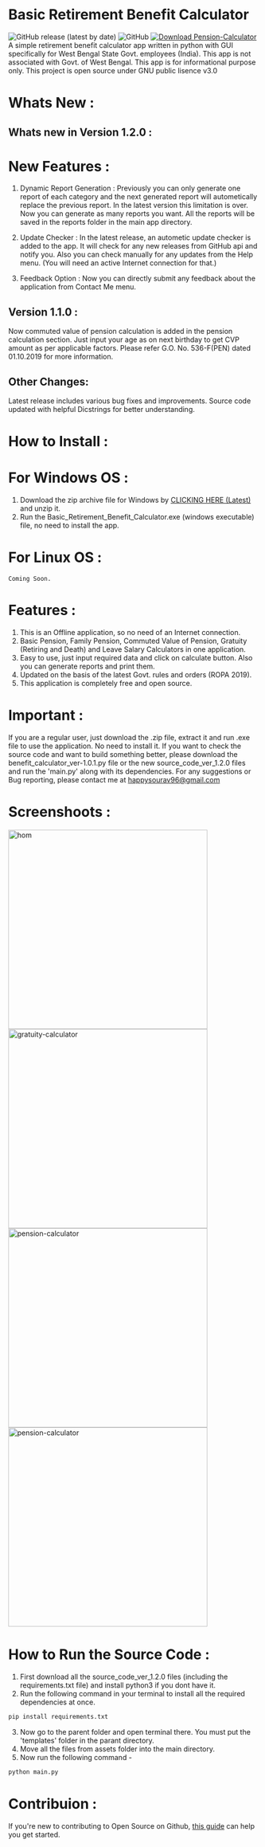 # Basic Retirement Benefit Calculator
![GitHub release (latest by date)](https://img.shields.io/github/v/release/loku-sama/pension-calculator) ![GitHub](https://img.shields.io/github/license/loku-sama/pension-calculator)  <a href="https://sourceforge.net/projects/pension-calculator/files/latest/download"><img alt="Download Pension-Calculator" src="https://img.shields.io/sourceforge/dt/pension-calculator.svg" ></a><br/>
A simple retirement benefit calculator app written in python with GUI specifically for West Bengal State Govt. employees (India).
This app is not associated with Govt. of West Bengal. This app is for informational purpose only. 
This project is open source under GNU public lisence v3.0

# Whats New :
## Whats new in Version 1.2.0 : 
# New Features :
1. Dynamic Report Generation : Previously you can only generate one report of each category and the next generated report will autometically replace the previous report. In the latest version this limitation is over. Now you can generate as many reports you want. All the reports will be saved in the reports folder in the main app directory.

2. Update Checker : In the latest release, an autometic update checker is added to the app. It will check for any new releases from GitHub api and notify you. Also you can check manually for any updates from the Help menu. (You will need an active Internet connection for that.)

3. Feedback Option : Now you can directly submit any feedback about the application from Contact Me menu.

## Version 1.1.0 : 
Now commuted value of pension calculation is added in the pension calculation section. Just input your age as on next birthday to get CVP amount as per applicable factors. Please refer G.O. No. 536-F(PEN) dated 01.10.2019 for more information.
## Other Changes:
Latest release includes various bug fixes and improvements.
Source code updated with helpful Dicstrings for better understanding.
 
 # How to Install :
  # For Windows OS :
   1. Download the zip archive file for Windows by <a href="https://github.com/loku-sama/pension-calculator/releases/download/1.2.0/Basic_Retirement_Benefits_Calculator_ver_1.2.0.zip"> CLICKING HERE (Latest)</a> and unzip it. 
   2. Run the Basic_Retirement_Benefit_Calculator.exe (windows executable) file, no need to install the app.
  # For Linux OS :
    Coming Soon.
 
 # Features :
 1. This is an Offline application, so no need of an Internet connection.
 2. Basic Pension, Family Pension, Commuted Value of Pension, Gratuity (Retiring and Death) and Leave Salary Calculators in one application.
 3. Easy to use, just input required data and click on calculate button. Also you can generate reports and print them.
 4. Updated on the basis of the latest Govt. rules and orders (ROPA 2019).
 5. This application is completely free and open source.

# Important :
If you are a regular user, just download the .zip file, extract it and run .exe file to use the application. No need to install it.
If you want to check the source code and want to build something better, please download the benefit_calculator_ver-1.0.1.py file or the new source_code_ver_1.2.0 files and run the 'main.py' along with its dependencies.
For any suggestions or Bug reporting, please contact me at happysourav96@gmail.com

# Screenshoots :
<img src="https://sourceforge.net/p/pension-calculator/screenshot/new home.PNG" alt="hom" height="400px" width="400px">      <img src="https://sourceforge.net/p/pension-calculator/screenshot/gra.PNG" alt="gratuity-calculator" height="400px" width="400px">
<img src="https://sourceforge.net/p/pension-calculator/screenshot/pension_new.PNG" alt="pension-calculator" height="400px" width="400px">  <img src="https://sourceforge.net/p/pension-calculator/screenshot/leave.PNG" alt="pension-calculator" height="400px" width="400px">

# How to Run the Source Code :
1. First download all the source_code_ver_1.2.0 files (including the requirements.txt file) and install python3 if you dont have it.
2. Run the following command in your terminal to install all the required dependencies at once.
  ```python
  pip install requirements.txt
  ```
3. Now go to the parent folder and open terminal there. You must put the 'templates' folder in the parant directory.
4. Move all the files from assets folder into the main directory.
5. Now run the following command -
```python
python main.py
```

# Contribuion :
If you're new to contributing to Open Source on Github, <a href="https://guides.github.com/activities/contributing-to-open-source/">this guide</a> can help you get started. 
